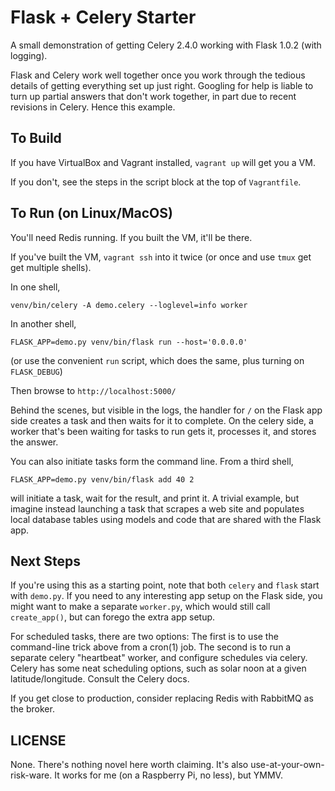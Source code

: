 # Flask + Celery Starter

A small demonstration of getting Celery 2.4.0 working with Flask 1.0.2
(with logging).

Flask and Celery work well together once you work through the tedious details
of getting everything set up just right. Googling for help is liable to turn
up partial answers that don't work together, in part due to recent revisions
in Celery.
Hence this example.

## To Build

If you have VirtualBox and Vagrant installed, `vagrant up` will get you a VM.

If you don't, see the steps in the script block at the top of `Vagrantfile`.

## To Run (on Linux/MacOS)

You'll need Redis running. If you built the VM, it'll be there.

If you've built the VM, `vagrant ssh` into it twice
(or once and use `tmux` get get multiple shells).

In one shell,

    venv/bin/celery -A demo.celery --loglevel=info worker

In another shell,

    FLASK_APP=demo.py venv/bin/flask run --host='0.0.0.0'

(or use the convenient `run` script, which does the same,
plus turning on `FLASK_DEBUG`)

Then browse to `http://localhost:5000/`

Behind the scenes, but visible in the logs, the handler for `/` on the
Flask app side creates a task and then waits for it to complete.
On the celery side, a worker that's been waiting for tasks to run gets it,
processes it, and stores the answer.

You can also initiate tasks form the command line. From a third shell,

    FLASK_APP=demo.py venv/bin/flask add 40 2

will initiate a task, wait for the result, and print it. A trivial example,
but imagine instead launching a task that scrapes a web site and populates
local database tables using models and code that are shared with the Flask
app.

## Next Steps

If you're using this as a starting point, note that both `celery` and `flask`
start with `demo.py`.  If you need to any interesting app setup on the Flask
side, you might want to make a separate `worker.py`, which would still call
`create_app()`, but can forego the extra app setup.

For scheduled tasks, there are two options: The first is to use the
command-line trick above from a cron(1) job. The second is to run a separate
celery "heartbeat" worker, and configure schedules via celery. Celery has some
neat scheduling options, such as solar noon at a given latitude/longitude.
Consult the Celery docs.

If you get close to production, consider replacing Redis with RabbitMQ as
the broker.

## LICENSE

None. There's nothing novel here worth claiming.
It's also use-at-your-own-risk-ware.
It works for me (on a Raspberry Pi, no less), but YMMV.
